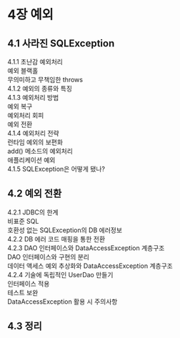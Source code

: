 # 4장 예외
## 4.1 사라진 SQLException
4.1.1 초난감 예외처리<br>
      예외 블랙홀<br>
      무의미하고 무책임한 throws<br>
4.1.2 예외의 종류와 특징<br>
4.1.3 예외처리 방법<br>
      예외 복구<br>
      예외처리 회피<br>
      예외 전환<br>
4.1.4 예외처리 전략<br>
      런타임 예외의 보편화<br>
      add() 메소드의 예외처리<br>
      애플리케이션 예외<br>
4.1.5 SQLException은 어떻게 됐나?<br>

## 4.2 예외 전환
4.2.1 JDBC의 한계<br>
      비표준 SQL<br>
      호환성 없는 SQLException의 DB 에러정보<br>
4.2.2 DB 에러 코드 매핑을 통한 전환<br>
4.2.3 DAO 인터페이스와 DataAccessException 계층구조<br>
      DAO 인터페이스와 구현의 분리<br>
      데이터 액세스 예외 추상화와 DataAccessException 계층구조<br>
4.2.4 기술에 독립적인 UserDao 만들기<br>
      인터페이스 적용<br>
      테스트 보완<br>
      DataAccessException 활용 시 주의사항<br>

## 4.3 정리 
